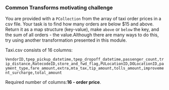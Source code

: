 <!--
Licensed under the Apache License, Version 2.0 (the "License");
you may not use this file except in compliance with the License.
You may obtain a copy of the License at
http://www.apache.org/licenses/LICENSE-2.0
Unless required by applicable law or agreed to in writing, software
distributed under the License is distributed on an "AS IS" BASIS,
WITHOUT WARRANTIES OR CONDITIONS OF ANY KIND, either express or implied.
See the License for the specific language governing permissions and
limitations under the License.
-->

### Common Transforms motivating challenge

You are provided with a `PCollection` from the array of taxi order prices in a csv file. Your task is to find how many orders are below $15 and above. Return it as a map structure (key-value), make `above` or `below` the key, and the sum of all orders - the value.Although there are many ways to do this, try using another transformation presented in this module.

Taxi.csv consists of 16 columns:

`VendorID,tpep_pickup_datetime,tpep_dropoff_datetime,passenger_count,trip_distance,RatecodeID,store_and_fwd_flag,PULocationID,DOLocationID,payment_type,fare_amount,extra,mta_tax,tip_amount,tolls_amount,improvement_surcharge,total_amount`

Required number of columns:**16 - order price**.